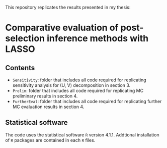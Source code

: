 This repository replicates the results presented in my thesis:
# Comparative evaluation of post-selection inference methods with LASSO

## Contents
- `Sensitivity`: folder that includes all code required for replicating sensitivity analysis for (U, V) decomposition in section 3.
- `Prelim`: folder that includes all code required for replicating MC preliminary results in section 4.
- `FurtherEval`: folder that includes all code required for replicating further MC evaluation results in section 4.

## Statistical software
The code uses the statistical software `R` version 4.1.1.
Addtional installation of `R` packages are contained in each `R` files.
